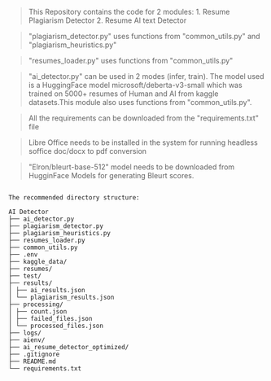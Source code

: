 >This Repository contains the code for 2 modules: 
      1. Resume Plagiarism Detector
      2. Resume AI text Detector

> "plagiarism_detector.py" uses functions from "common_utils.py" and "plagiarism_heuristics.py"

> "resumes_loader.py" uses functions from "common_utils.py"

> "ai_detector.py" can be used in 2 modes (infer, train). The model used is a HuggingFace model microsoft/deberta-v3-small which was trained on 5000+ resumes of Human and AI from kaggle datasets.This module also uses functions from "common_utils.py".

> All the requirements can be downloaded from the "requirements.txt" file

> Libre Office needs to be installed in the system for running headless soffice doc/docx to pdf conversion

> "Elron/bleurt-base-512" model needs to be downloaded from HugginFace Models for generating Bleurt scores.

<pre><code>
The recommended directory structure:

AI Detector
├── ai_detector.py
├── plagiarism_detector.py
├── plagiarism_heuristics.py
├── resumes_loader.py
├── common_utils.py
├── .env
├── kaggle_data/
├── resumes/
├── test/
├── results/
│ ├── ai_results.json
│ └── plagiarism_results.json
├── processing/
│ ├── count.json
│ ├── failed_files.json
│ └── processed_files.json
├── logs/
├── aienv/
├── ai_resume_detector_optimized/
├── .gitignore
├── README.md
└── requirements.txt </code></pre>




